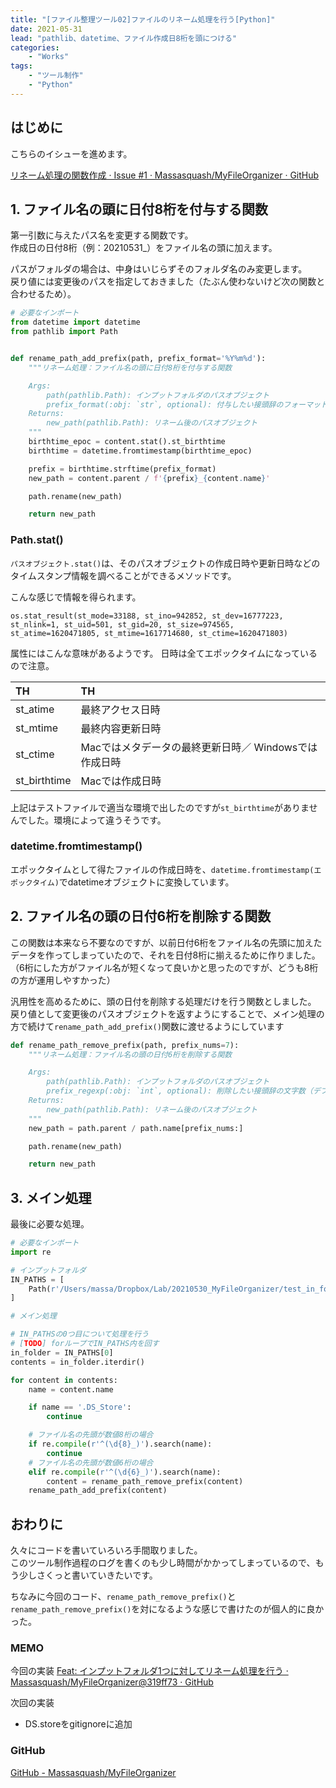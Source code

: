 ```yaml
---
title: "[ファイル整理ツール02]ファイルのリネーム処理を行う[Python]"
date: 2021-05-31
lead: "pathlib、datetime、ファイル作成日8桁を頭につける"
categories:
    - "Works"
tags: 
    - "ツール制作"
    - "Python"
---
```


## はじめに
こちらのイシューを進めます。

[リネーム処理の関数作成 · Issue #1 · Massasquash/MyFileOrganizer · GitHub](https://github.com/Massasquash/MyFileOrganizer/issues/1)


## 1. ファイル名の頭に日付8桁を付与する関数
第一引数に与えたパス名を変更する関数です。  
作成日の日付8桁（例：20210531_）をファイル名の頭に加えます。  

パスがフォルダの場合は、中身はいじらずそのフォルダ名のみ変更します。  
戻り値には変更後のパスを指定しておきました（たぶん使わないけど次の関数と合わせるため）。  

```python
# 必要なインポート
from datetime import datetime
from pathlib import Path


def rename_path_add_prefix(path, prefix_format='%Y%m%d'):
    """リネーム処理：ファイル名の頭に日付8桁を付与する関数

    Args:
        path(pathlib.Path): インプットフォルダのパスオブジェクト
        prefix_format(:obj: `str`, optional): 付与したい接頭辞のフォーマット（datetime.strftime()の引数に渡す）
    Returns:
        new_path(pathlib.Path): リネーム後のパスオブジェクト
    """
    birthtime_epoc = content.stat().st_birthtime
    birthtime = datetime.fromtimestamp(birthtime_epoc)

    prefix = birthtime.strftime(prefix_format)
    new_path = content.parent / f'{prefix}_{content.name}'

    path.rename(new_path)

    return new_path
```

### Path.stat()
`パスオブジェクト.stat()`は、そのパスオブジェクトの作成日時や更新日時などのタイムスタンプ情報を調べることができるメソッドです。

こんな感じで情報を得られます。  

```
os.stat_result(st_mode=33188, st_ino=942852, st_dev=16777223, st_nlink=1, st_uid=501, st_gid=20, st_size=974565, st_atime=1620471805, st_mtime=1617714680, st_ctime=1620471803)
```

属性にはこんな意味があるようです。 
日時は全てエポックタイムになっているので注意。

| TH | TH |
| :--- | :--- |
| st_atime | 最終アクセス日時 |
| st_mtime | 最終内容更新日時 |
| st_ctime | Macではメタデータの最終更新日時／ Windowsでは作成日時 |
| st_birthtime | Macでは作成日時 |

上記はテストファイルで適当な環境で出したのですが`st_birthtime`がありませんでした。環境によって違うそうです。 

### datetime.fromtimestamp()
エポックタイムとして得たファイルの作成日時を、`datetime.fromtimestamp(エポックタイム)`でdatetimeオブジェクトに変換しています。  


## 2. ファイル名の頭の日付6桁を削除する関数
この関数は本来なら不要なのですが、以前日付6桁をファイル名の先頭に加えたデータを作ってしまっていたので、それを日付8桁に揃えるために作りました。
（6桁にした方がファイル名が短くなって良いかと思ったのですが、どうも8桁の方が運用しやすかった）

汎用性を高めるために、頭の日付を削除する処理だけを行う関数としました。  
戻り値として変更後のパスオブジェクトを返すようにすることで、メイン処理の方で続けて`rename_path_add_prefix()`関数に渡せるようにしています

```python
def rename_path_remove_prefix(path, prefix_nums=7):
    """リネーム処理：ファイル名の頭の日付6桁を削除する関数

    Args:
        path(pathlib.Path): インプットフォルダのパスオブジェクト
        prefix_regexp(:obj: `int`, optional): 削除したい接頭辞の文字数（デフォルトは7:日付6桁＋アンスコ）
    Returns:
        new_path(pathlib.Path): リネーム後のパスオブジェクト
    """
    new_path = path.parent / path.name[prefix_nums:]

    path.rename(new_path)

    return new_path
```


## 3. メイン処理
最後に必要な処理。

```python
# 必要なインポート
import re

# インプットフォルダ
IN_PATHS = [
    Path(r'/Users/massa/Dropbox/Lab/20210530_MyFileOrganizer/test_in_folder')    
]

# メイン処理

# IN_PATHSの0つ目について処理を行う
# [TODO] forループでIN_PATHS内を回す
in_folder = IN_PATHS[0]
contents = in_folder.iterdir()

for content in contents:
    name = content.name

    if name == '.DS_Store':
        continue

    # ファイル名の先頭が数値8桁の場合
    if re.compile(r'^(\d{8}_)').search(name):
        continue
    # ファイル名の先頭が数値6桁の場合
    elif re.compile(r'^(\d{6}_)').search(name):
        content = rename_path_remove_prefix(content)
    rename_path_add_prefix(content)
```

 

## おわりに
久々にコードを書いていろいろ手間取りました。  
このツール制作過程のログを書くのも少し時間がかかってしまっているので、もう少しさくっと書いていきたいです。  
  
ちなみに今回のコード、`rename_path_remove_prefix()`と`rename_path_remove_prefix()`を対になるような感じで書けたのが個人的に良かった。  


### MEMO
今回の実装
[Feat: インプットフォルダ1つに対してリネーム処理を行う · Massasquash/MyFileOrganizer@319ff73 · GitHub](https://github.com/Massasquash/MyFileOrganizer/commit/319ff7358dc6ff5dca42daefbc64e57a69833010)

次回の実装
- DS.storeをgitignoreに追加

### GitHub
[GitHub - Massasquash/MyFileOrganizer](https://github.com/Massasquash/MyFileOrganizer)